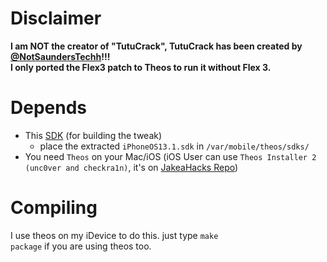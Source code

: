 # Disclaimer

<b>I am NOT the creator of "TutuCrack", TutuCrack has been created by <a href="https://twitter.com/NotSaundersTech">@NotSaundersTechh</a>!!!<br> I only ported the Flex3 patch to Theos to run it without Flex 3.</b>

# Depends
- This [SDK](https://github.com/CrafterPika/CyBackground/blob/master/deps/iPhoneOS_13.1_Build_SDK.zip?raw=true) (for building the tweak)
  - place the extracted <code>iPhoneOS13.1.sdk</code> in <code>/var/mobile/theos/sdks/</code>
- You need <code>Theos</code> on your Mac/iOS (iOS User can use <code>Theos Installer 2 (unc0ver and checkra1n)</code>, it's on <a href="https://jakeashacks.net/cydia/">JakeaHacks Repo</a>)

# Compiling
I use theos on my iDevice to do this. just type <code>make package</code> if you are using theos too.
